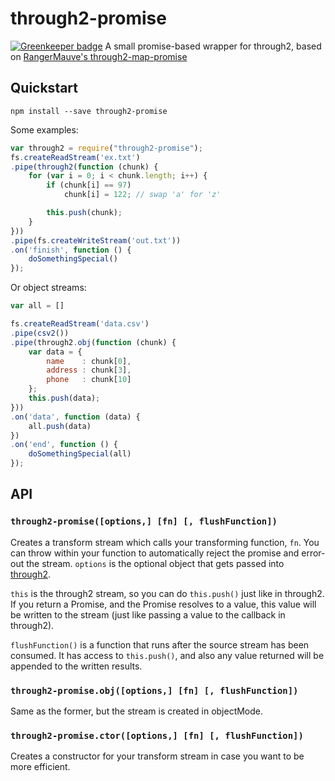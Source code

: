 # through2-promise

[![Greenkeeper badge](https://badges.greenkeeper.io/jwalton/through2-promise.svg)](https://greenkeeper.io/)
A small promise-based wrapper for through2, based on [RangerMauve's through2-map-promise](https://github.com/RangerMauve/through2-map-promise/)

## Quickstart

```
npm install --save through2-promise
```

Some examples:

```javascript
var through2 = require("through2-promise");
fs.createReadStream('ex.txt')
.pipe(through2(function (chunk) {
    for (var i = 0; i < chunk.length; i++) {
        if (chunk[i] == 97)
            chunk[i] = 122; // swap 'a' for 'z'

        this.push(chunk);
    }
}))
.pipe(fs.createWriteStream('out.txt'))
.on('finish', function () {
    doSomethingSpecial()
});
```

Or object streams:

```javascript
var all = []

fs.createReadStream('data.csv')
.pipe(csv2())
.pipe(through2.obj(function (chunk) {
    var data = {
        name    : chunk[0],
        address : chunk[3],
        phone   : chunk[10]
    };
    this.push(data);
}))
.on('data', function (data) {
    all.push(data)
})
.on('end', function () {
    doSomethingSpecial(all)
});
```

## API
### `through2-promise([options,] [fn] [, flushFunction])`
Creates a transform stream which calls your transforming function, `fn`. You can throw within your function to
automatically reject the promise and error-out the stream. `options` is the optional object that gets passed into [through2](https://github.com/rvagg/through2#options).

`this` is the through2 stream, so you can do `this.push()` just like in through2.  If you return a Promise, and
the Promise resolves to a value, this value will be written to the stream (just like passing a value to the
callback in through2).

`flushFunction()` is a function that runs after the source stream has been consumed.  It has access to `this.push()`,
and also any value returned will be appended to the written results.

### `through2-promise.obj([options,] [fn] [, flushFunction])`
Same as the former, but the stream is created in objectMode.

### `through2-promise.ctor([options,] [fn] [, flushFunction])`
Creates a constructor for your transform stream in case you want to be more efficient.
